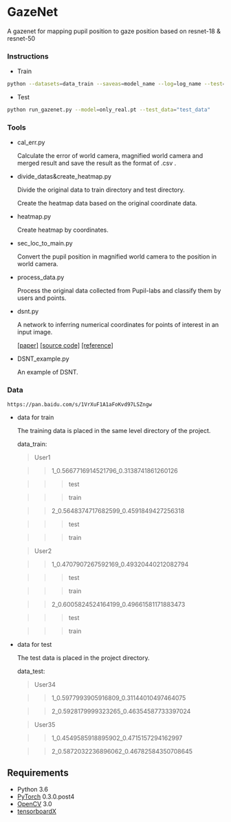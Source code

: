 # GazeNet
A gazenet for mapping pupil position to gaze position based on resnet-18 &amp; resnet-50

### Instructions

- Train

```bash
python --datasets=data_train --saveas=model_name --log=log_name --test=True
```

- Test

```bash
python run_gazenet.py --model=only_real.pt --test_data="test_data"
```

### Tools

- cal_err.py

  Calculate the error of world camera, magnified world camera and merged result and save the result as the format of .csv .

- divide_datas&create_heatmap.py

  Divide the original data to train directory  and test directory.

  Create the heatmap data based on the original coordinate data.

- heatmap.py

  Create heatmap by coordinates.

- sec_loc_to_main.py

  Convert the pupil position in  magnified world camera to the position in world camera.

- process_data.py

  Process the original data collected from Pupil-labs and classify them by users and points.

- dsnt.py

  A network to inferring numerical coordinates for points of interest in an input image.

  [[paper]](https://arxiv.org/abs/1801.07372)  [[source code]](<https://github.com/anibali/dsntnn>)  [[reference]](https://blog.csdn.net/csdnforyou/article/details/108519676)

- DSNT_example.py

  An example of DSNT.

### Data

```http
https://pan.baidu.com/s/1VrXuF1A1aFoKvd97LSZngw
```

- data for train

  The training data is placed in the same level directory of the project.

  data_train:

  > User1

  > > 1_0.5667716914521796_0.3138741861260126

  > > > test

  > > > train

  > > 2_0.5648374717682599_0.4591849427256318

  > > > test

  > > > train

  > User2

  > > 1_0.4707907267592169_0.49320440212082794

  > > > test

  > > > train

  > > 2_0.6005824524164199_0.49661581171883473

  > > > test

  > > > train

- data for test

  The test data is placed in the project directory.

  data_test:

  > User34

  > > 1_0.5977993905916809_0.31144010497464075

  > >2_0.5928179999323265_0.46354587733397024

  > User35

  > > 1_0.4549585918895902_0.4715157294162997

  > > 2_0.5872032236896062_0.46782584350708645

## Requirements

- Python 3.6
- [PyTorch](http://pytorch.org/) 0.3.0.post4
- [OpenCV](https://opencv.org/opencv-3-3.html) 3.0
- [tensorboardX](https://github.com/lanpa/tensorboard-pytorch/tree/master/tensorboardX)